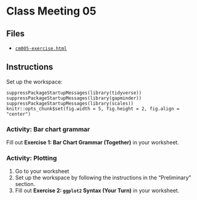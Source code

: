 # Class Meeting 05

## Files
* [`cm005-exercise.html`](https://dy-lin.github.io/STAT545-participation/cm005/cm005-exercise.html)

## Instructions
Set up the workspace:
````
suppressPackageStartupMessages(library(tidyverse))
suppressPackageStartupMessages(library(gapminder))
suppressPackageStartupMessages(library(scales))
knitr::opts_chunk$set(fig.width = 5, fig.height = 2, fig.align = "center")
````

### Activity: Bar chart grammar
Fill out **Exercise 1: Bar Chart Grammar (Together)** in your worksheet.

### Activity: Plotting
1. Go to your worksheet
1. Set up the workspace by following the instructions in the “Preliminary” section.
1. Fill out **Exercise 2: `ggplot2` Syntax (Your Turn)** in your worksheet.
